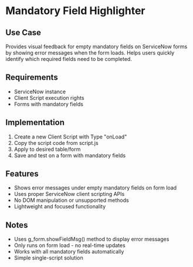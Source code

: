 # Mandatory Field Highlighter

## Use Case
Provides visual feedback for empty mandatory fields on ServiceNow forms by showing error messages when the form loads. Helps users quickly identify which required fields need to be completed.

## Requirements
- ServiceNow instance
- Client Script execution rights
- Forms with mandatory fields

## Implementation
1. Create a new Client Script with Type "onLoad"
2. Copy the script code from script.js
3. Apply to desired table/form
4. Save and test on a form with mandatory fields

## Features
- Shows error messages under empty mandatory fields on form load
- Uses proper ServiceNow client scripting APIs
- No DOM manipulation or unsupported methods
- Lightweight and focused functionality

## Notes
- Uses g_form.showFieldMsg() method to display error messages
- Only runs on form load - no real-time updates
- Works with all mandatory fields automatically
- Simple single-script solution